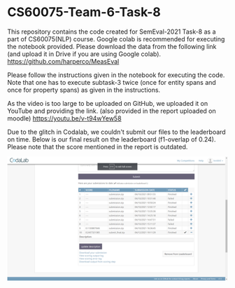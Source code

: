 # CS60075-Team-6-Task-8
This repository contains the code created for SemEval-2021 Task-8 as a part of CS60075(NLP) course.
Google colab is recommended for executing the notebook provided.
Please download the data from the following link (and upload it in Drive if you are using Google colab).
https://github.com/harperco/MeasEval

Please follow the instructions given in the notebook for executing the code. Note that one has to execute subtask-3 twice (once for entity spans and once for property spans) as given in the instructions.

As the video is too large to be uploaded on GitHub, we uploaded it on YouTube and providing the link. (also provided in the report uploaded on moodle)
https://youtu.be/v-t94wYew58  

Due to the glitch in Codalab, we couldn't submit our files to the leaderboard on time. Below is our final result on the leaderboard (f1-overlap of 0.24). Please note that the score mentioned in the report is outdated.

![alt text](https://github.com/sashankbajaru/CS60075-Team-6-Task-8/blob/main/team6_codalab_screenshot.png?raw=true)
